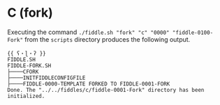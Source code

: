 C (fork)
======

Executing the command `./fiddle.sh "fork" "c" "0000" "fiddle-0100-Fork"` from the `scripts` directory produces the following output.

    {{ ʕ・ɭ・ʔ }}
    FIDDLE.SH
    FIDDLE-FORK.SH
    ├────CFORK
    ├────INITFIDDLECONFIGFILE
    ├────FIDDLE-0000-TEMPLATE FORKED TO FIDDLE-0001-FORK
    Done. The "../../fiddles/c/fiddle-0001-Fork" directory has been initialized.

    

